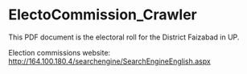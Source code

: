 # ElectoCommission_Crawler
This PDF document is the electoral roll for the District Faizabad in UP. 

Election commissions website: http://164.100.180.4/searchengine/SearchEngineEnglish.aspx
